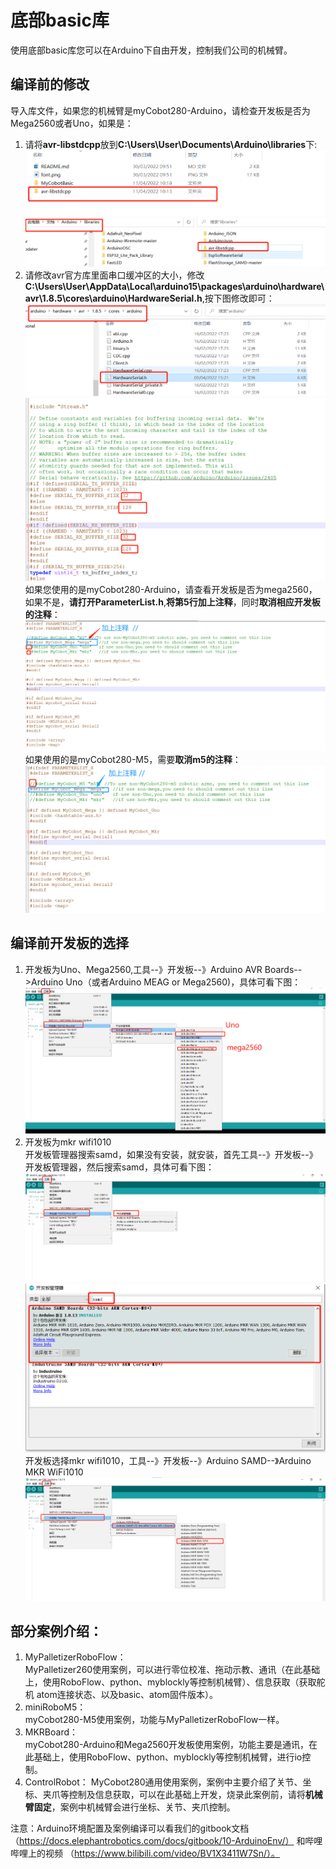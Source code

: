 # 底部basic库
使用底部basic库您可以在Arduino下自由开发，控制我们公司的机械臂。<br>
## 编译前的修改
导入库文件，如果您的机械臂是myCobot280-Arduino，请检查开发板是否为Mega2560或者Uno，如果是：<br>
1. 请将**avr-libstdcpp**放到**C:\Users\User\Documents\Arduino\libraries**下:<br>
![pic](res/config_lib.png)<br>
![pic](res/config_lib2.png)<br>
2. 请修改avr官方库里面串口缓冲区的大小，修改**C:\Users\User\AppData\Local\arduino15\packages\arduino\hardware\avr\1.8.5\cores\arduino\HardwareSerial.h**,按下图修改即可：<br>
![pic](res/config_serial1.png)<br>
![pic](res/config_serial2.png)<br>
如果您使用的是myCobot280-Arduino，请查看开发板是否为mega2560，如果不是，**请打开ParameterList.h**,**将第5行加上注释**，同时**取消相应开发板的注释**：<br>
![pic](res/config_not_mega.png)<br>
如果使用的是myCobot280-M5，需要**取消m5的注释**：<br>
![pic](res/config_m5.png)<br>

## 编译前开发板的选择
1. 开发板为Uno、Mega2560,工具--》开发板--》Arduino AVR Boards-->Arduino Uno（或者Arduino MEAG or Mega2560)，具体可看下图： <br>
![pic](res/board_uno_mega.png)<br>
2. 开发板为mkr wifi1010<br>
开发板管理器搜索samd，如果没有安装，就安装，首先工具--》开发板--》开发板管理器，然后搜索samd，具体可看下图：<br>
![pic](res/board_mkr1.png)<br>
![pic](res/board_mkr2.png)<br>
开发板选择mkr wifi1010，工具--》开发板--》Arduino SAMD--》Arduino MKR WiFi1010<br>
![pic](res/board_mkr3.png)<br>

## 部分案例介绍：
1. MyPalletizerRoboFlow：<br>
MyPalletizer260使用案例，可以进行零位校准、拖动示教、通讯（在此基础上，使用RoboFlow、python、myblockly等控制机械臂）、信息获取（获取舵机 atom连接状态、以及basic、atom固件版本）。
2. miniRoboM5：<br>
myCobot280-M5使用案例，功能与MyPalletizerRoboFlow一样。
3. MKRBoard：<br>
myCobot280-Arduino和Mega2560开发板使用案例，功能主要是通讯，在此基础上，使用RoboFlow、python、myblockly等控制机械臂，进行io控制。<br>
4. ControlRobot： MyCobot280通用使用案例，案例中主要介绍了关节、坐标、夹爪等控制及信息获取，可以在此基础上开发，烧录此案例前，请将**机械臂固定**，案例中机械臂会进行坐标、关节、夹爪控制。

注意：Arduino环境配置及案例编译可以看我们的gitbook文档（https://docs.elephantrobotics.com/docs/gitbook/10-ArduinoEnv/） 和哔哩哔哩上的视频 （https://www.bilibili.com/video/BV1X3411W7Sn/）。